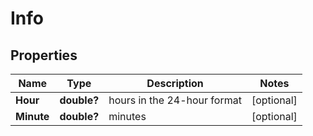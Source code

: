 # Info


## Properties

| Name | Type | Description | Notes |
|------------ | ------------- | ------------- | -------------|
**Hour** | **double?** | hours in the 24-hour format |[optional]|
**Minute** | **double?** | minutes |[optional]|